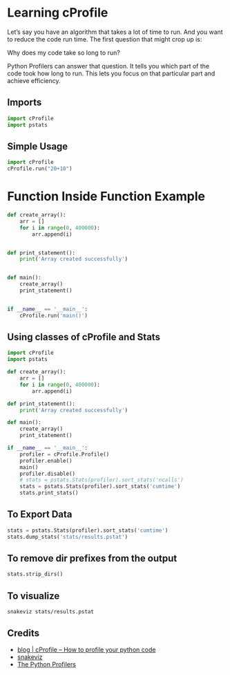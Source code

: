# Learning cProfile

Let’s say you have an algorithm that takes a lot of time to run. 
And you want to reduce the code run time. The first question that might crop up is:

Why does my code take so long to run?

Python Profilers can answer that question. 
It tells you which part of the code took how long to run. 
This lets you focus on that particular part and achieve efficiency. 

## Imports

```python
import cProfile
import pstats
```

## Simple Usage

```python
import cProfile
cProfile.run("20+10")
```

# Function Inside Function Example

```python
def create_array():
    arr = []
    for i in range(0, 400000):
        arr.append(i)


def print_statement():
    print('Array created successfully')


def main():
    create_array()
    print_statement()


if __name__ == '__main__':
    cProfile.run('main()')
```

## Using classes of cProfile and Stats

```python
import cProfile
import pstats

def create_array():
    arr = []
    for i in range(0, 400000):
        arr.append(i)

def print_statement():
    print('Array created successfully')

def main():
    create_array()
    print_statement()

if __name__ == '__main__':
    profiler = cProfile.Profile()
    profiler.enable()
    main()
    profiler.disable()
    # stats = pstats.Stats(profiler).sort_stats('ncalls')
    stats = pstats.Stats(profiler).sort_stats('cumtime')
    stats.print_stats()
```

## To Export Data

```python
stats = pstats.Stats(profiler).sort_stats('cumtime')
stats.dump_stats('stats/results.pstat')
```

## To remove dir prefixes from the output

```python
stats.strip_dirs()
```

## To visualize

```shell
snakeviz stats/results.pstat
```

## Credits

- [blog | cProfile – How to profile your python code](https://www.machinelearningplus.com/python/cprofile-how-to-profile-your-python-code/)
- [snakeviz](https://jiffyclub.github.io/snakeviz/)
- [The Python Profilers](https://docs.python.org/3/library/profile.html)
